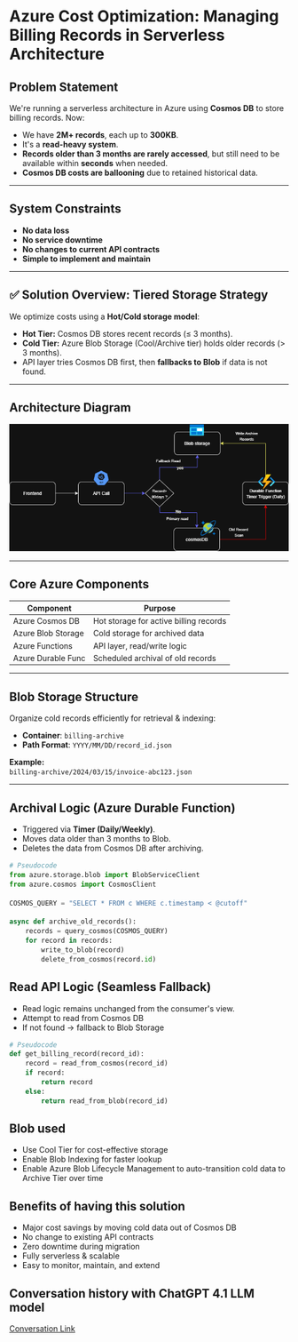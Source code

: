 # Azure Cost Optimization: Managing Billing Records in Serverless Architecture

## Problem Statement

We're running a serverless architecture in Azure using **Cosmos DB** to store billing records. Now:

- We have **2M+ records**, each up to **300KB**.
- It's a **read-heavy system**.
- **Records older than 3 months are rarely accessed**, but still need to be available within **seconds** when needed.
- **Cosmos DB costs are ballooning** due to retained historical data.

---

## System Constraints

- **No data loss**  
- **No service downtime**  
- **No changes to current API contracts**  
- **Simple to implement and maintain**

---

## ✅ Solution Overview: Tiered Storage Strategy

We optimize costs using a **Hot/Cold storage model**:

- **Hot Tier:** Cosmos DB stores recent records (≤ 3 months).
- **Cold Tier:** Azure Blob Storage (Cool/Archive tier) holds older records (> 3 months).
- API layer tries Cosmos DB first, then **fallbacks to Blob** if data is not found.

---

## Architecture Diagram

![Architecture Diagram](Architecture1.png)

---

## Core Azure Components

| Component            | Purpose                                 |
|----------------------|-----------------------------------------|
| Azure Cosmos DB      | Hot storage for active billing records  |
| Azure Blob Storage   | Cold storage for archived data          |
| Azure Functions      | API layer, read/write logic             |
| Azure Durable Func   | Scheduled archival of old records       |

---

## Blob Storage Structure

Organize cold records efficiently for retrieval & indexing:

- **Container**: `billing-archive`
- **Path Format**: `YYYY/MM/DD/record_id.json`

**Example:**  
`billing-archive/2024/03/15/invoice-abc123.json`

---

## Archival Logic (Azure Durable Function)

- Triggered via **Timer (Daily/Weekly)**.
- Moves data older than 3 months to Blob.
- Deletes the data from Cosmos DB after archiving.

```python
# Pseudocode
from azure.storage.blob import BlobServiceClient
from azure.cosmos import CosmosClient

COSMOS_QUERY = "SELECT * FROM c WHERE c.timestamp < @cutoff"

async def archive_old_records():
    records = query_cosmos(COSMOS_QUERY)
    for record in records:
        write_to_blob(record)
        delete_from_cosmos(record.id)
```
## Read API Logic (Seamless Fallback)

- Read logic remains unchanged from the consumer's view.
- Attempt to read from Cosmos DB
- If not found → fallback to Blob Storage

```python
# Pseudocode
def get_billing_record(record_id):
    record = read_from_cosmos(record_id)
    if record:
        return record
    else:
        return read_from_blob(record_id)
```
## Blob used
- Use Cool Tier for cost-effective storage
- Enable Blob Indexing for faster lookup
- Enable Azure Blob Lifecycle Management to auto-transition cold data to Archive Tier over time

## Benefits of having this solution
- Major cost savings by moving cold data out of Cosmos DB
- No change to existing API contracts
- Zero downtime during migration
- Fully serverless & scalable
- Easy to monitor, maintain, and extend

## Conversation history with ChatGPT 4.1 LLM model
[Conversation Link](https://chatgpt.com/share/6871c781-9688-8001-b422-cad6e5489ce2)


